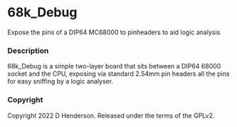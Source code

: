 # 68k_Debug
Expose the pins of a DIP64 MC68000 to pinheaders to aid logic analysis
### Description
68k_Debug is a simple two-layer board that sits between a DIP64 68000 socket and the CPU, exposing via standard 2.54mm pin headers all the pins for easy sniffing by a logic analyser.
### Copyright
Copyright 2022 D Henderson. Released under the terms of the GPLv2.
